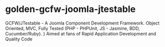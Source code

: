 golden-gcfw-joomla-jtestable
============================

GCFW/JTestable - A Joomla Component Development Framework. Object Oriented, MVC, Fully Tested (PHP - PHPUnit, JS - Jasmine, BDD, Cucumber/Ruby). } Aimed at fans of Rapid Application Development and Quality Code 